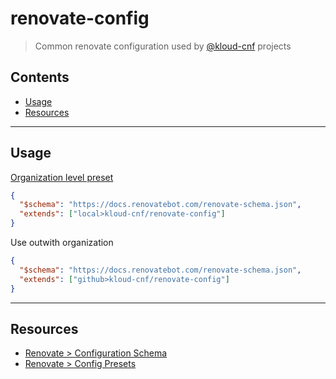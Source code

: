 # renovate-config

> Common renovate configuration used by [@kloud-cnf](https://github.com/kloud-cnf) projects

<!-- START doctoc generated TOC please keep comment here to allow auto update -->
<!-- DON'T EDIT THIS SECTION, INSTEAD RE-RUN doctoc TO UPDATE -->
## Contents

- [Usage](#usage)
- [Resources](#resources)

<!-- END doctoc generated TOC please keep comment here to allow auto update -->

---

## Usage

[Organization level preset](https://docs.renovatebot.com/config-presets/#organization-level-presets)
```json
{
  "$schema": "https://docs.renovatebot.com/renovate-schema.json",
  "extends": ["local>kloud-cnf/renovate-config"]
}
```

Use outwith organization

```json
{
  "$schema": "https://docs.renovatebot.com/renovate-schema.json",
  "extends": ["github>kloud-cnf/renovate-config"]
}
```

---

## Resources
- [Renovate > Configuration Schema](https://docs.renovatebot.com/configuration-options/)
- [Renovate > Config Presets](https://docs.renovatebot.com/config-presets/)
